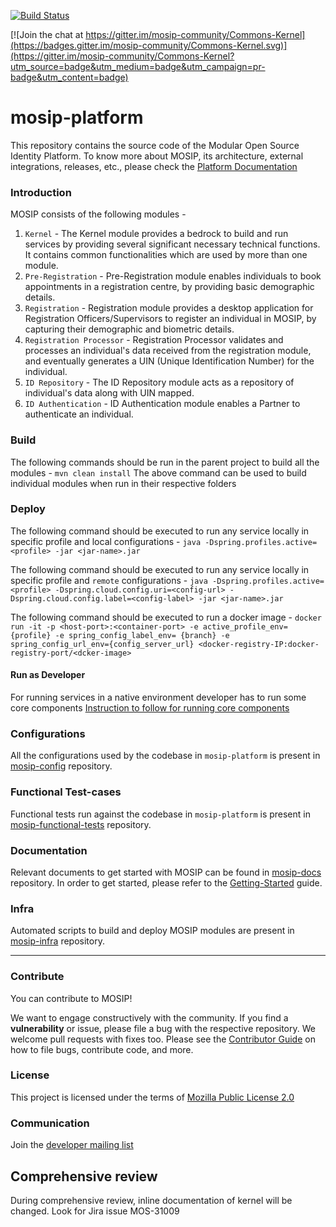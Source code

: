 [![Build Status](https://travis-ci.com/mosip/commons.svg?branch=master)](https://travis-ci.com/mosip/commons)

[![Join the chat at https://gitter.im/mosip-community/Commons-Kernel](https://badges.gitter.im/mosip-community/Commons-Kernel.svg)](https://gitter.im/mosip-community/Commons-Kernel?utm_source=badge&utm_medium=badge&utm_campaign=pr-badge&utm_content=badge)

# mosip-platform
This repository contains the source code of the Modular Open Source Identity Platform. To know more about MOSIP, its architecture, external integrations, releases, etc., please check the [Platform Documentation](https://github.com/mosip/mosip-docs/wiki)

### Introduction
MOSIP consists of the following modules - 
1. `Kernel` - The Kernel module provides a bedrock to build and run services by providing several significant necessary technical functions. It contains common functionalities which are used by more than one module.
2. `Pre-Registration` - Pre-Registration module enables individuals to book appointments in a registration centre, by providing basic demographic details.
3. `Registration` - Registration module provides a desktop application for Registration Officers/Supervisors to register an individual in MOSIP, by capturing their demographic and biometric details. 
4. `Registration Processor` - Registration Processor validates and processes an individual's data received from the registration module, and eventually generates a UIN (Unique Identification Number) for the individual.
5. `ID Repository` - The ID Repository module acts as a repository of individual's data along with UIN mapped.
6. `ID Authentication` - ID Authentication module enables a Partner to authenticate an individual.

### Build
The following commands should be run in the parent project to build all the modules - 
`mvn clean install`
The above command can be used to build individual modules when run in their respective folders

### Deploy
The following command should be executed to run any service locally in specific profile and local configurations - 
`java -Dspring.profiles.active=<profile> -jar <jar-name>.jar`

The following command should be executed to run any service locally in specific profile and `remote` configurations - 
`java -Dspring.profiles.active=<profile> -Dspring.cloud.config.uri=<config-url> -Dspring.cloud.config.label=<config-label> -jar <jar-name>.jar`

The following command should be executed to run a docker image - 
`docker run -it -p <host-port>:<container-port> -e active_profile_env={profile} -e spring_config_label_env= {branch} -e spring_config_url_env={config_server_url} <docker-registry-IP:docker-registry-port/<dcker-image>`

#### Run as Developer
For running services in a native environment developer has to run some core components
[Instruction to follow for running core components](./StartKernelCoreComponents_instructions.md) 
### Configurations
All the configurations used by the codebase in `mosip-platform` is present in [mosip-config](https://github.com/mosip/mosip-config) repository.

### Functional Test-cases
Functional tests run against the codebase in `mosip-platform` is present in [mosip-functional-tests](https://github.com/mosip/mosip-functional-tests) repository.

### Documentation
Relevant documents to get started with MOSIP can be found in [mosip-docs](https://github.com/mosip/mosip-docs) repository. 
In order to get started, please refer to the [Getting-Started](https://github.com/mosip/mosip-docs/wiki/Getting-Started) guide.

### Infra
Automated scripts to build and deploy MOSIP modules are present in [mosip-infra](https://github.com/mosip/mosip-infra) repository.


---

### Contribute
You can contribute to MOSIP! 

We want to engage constructively with the community.  If you find a **vulnerability** or issue, please file a bug with the respective repository.  We welcome pull requests with fixes too.  Please see the [Contributor Guide](https://github.com/mosip/mosip-docs/wiki/Contributor-Guide) on how to file bugs, contribute code, and more.

### License
This project is licensed under the terms of [Mozilla Public License 2.0](https://github.com/mosip/mosip-platform/blob/master/LICENSE)

### Communication
Join the [developer mailing list](https://groups.io/g/mosip-dev)

## Comprehensive review 
During comprehensive review, inline documentation of kernel will be changed. Look for Jira issue MOS-31009

